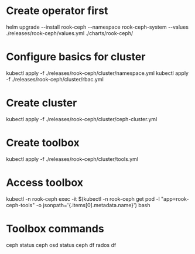 # Create operator first
helm upgrade --install rook-ceph --namespace rook-ceph-system --values ./releases/rook-ceph/values.yml ./charts/rook-ceph/

# Configure basics for cluster
kubectl apply -f ./releases/rook-ceph/cluster/namespace.yml
kubectl apply -f ./releases/rook-ceph/cluster/rbac.yml

# Create cluster
kubectl apply -f ./releases/rook-ceph/cluster/ceph-cluster.yml

# Create toolbox
kubectl apply -f ./releases/rook-ceph/cluster/tools.yml

# Access toolbox
kubectl -n rook-ceph exec -it $(kubectl -n rook-ceph get pod -l "app=rook-ceph-tools" -o jsonpath='{.items[0].metadata.name}') bash

# Toolbox commands
ceph status
ceph osd status
ceph df
rados df
